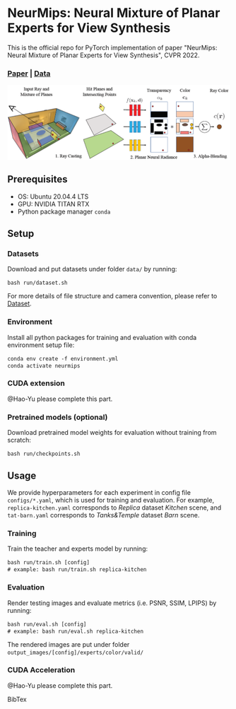 # NeurMips: Neural Mixture of Planar Experts for View Synthesis
This is the official repo for PyTorch implementation of paper "NeurMips: Neural Mixture of Planar Experts for View Synthesis", CVPR 2022. 
### [Paper]() | [Data]()
![Overview](doc/overview.png)

## Prerequisites
- OS: Ubuntu 20.04.4 LTS
- GPU: NVIDIA TITAN RTX
- Python package manager `conda`
## Setup
### Datasets 
Download and put datasets under folder `data/` by running:
```
bash run/dataset.sh
```
For more details of file structure and camera convention, please refer to [Dataset](doc/dataset.md). 
### Environment
Install all python packages for training and evaluation with conda environment setup file: 
```
conda env create -f environment.yml
conda activate neurmips
```
### CUDA extension
@Hao-Yu please complete this part.

### Pretrained models (optional)
Download pretrained model weights for evaluation without training from scratch:
```
bash run/checkpoints.sh
```
## Usage 
We provide hyperparameters for each experiment in config file `configs/*.yaml`, which is used for training and evaluation. For example, `replica-kitchen.yaml` corresponds to *Replica* dataset *Kitchen* scene, and `tat-barn.yaml` corresponds to *Tanks&Temple* dataset *Barn* scene.

### Training 
Train the teacher and experts model by running:
```
bash run/train.sh [config]
# example: bash run/train.sh replica-kitchen
```
### Evaluation
Render testing images and evaluate metrics (i.e. PSNR, SSIM, LPIPS) by running:
```
bash run/eval.sh [config]
# example: bash run/eval.sh replica-kitchen
```
The rendered images are put under folder `output_images/[config]/experts/color/valid/`
### CUDA Acceleration
@Hao-Yu please complete this part.

BibTex